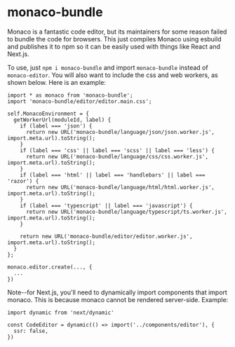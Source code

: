 # monaco-bundle

Monaco is a fantastic code editor, but its maintainers for some reason failed to bundle the code for browsers. This just compiles Monaco using esbuild and publishes it to npm so it can be easily used with things like React and Next.js.

To use, just `npm i monaco-bundle` and import `monaco-bundle` instead of `monaco-editor`. You will also want to include the css and web workers, as shown below. Here is an example:

```
import * as monaco from 'monaco-bundle';
import 'monaco-bundle/editor/editor.main.css';

self.MonacoEnvironment = {
  getWorkerUrl(moduleId, label) {
    if (label === 'json') {
      return new URL('monaco-bundle/language/json/json.worker.js', import.meta.url).toString();
    }
    if (label === 'css' || label === 'scss' || label === 'less') {
      return new URL('monaco-bundle/language/css/css.worker.js', import.meta.url).toString();
    }
    if (label === 'html' || label === 'handlebars' || label === 'razor') {
      return new URL('monaco-bundle/language/html/html.worker.js', import.meta.url).toString();
    }
    if (label === 'typescript' || label === 'javascript') {
      return new URL('monaco-bundle/language/typescript/ts.worker.js', import.meta.url).toString();
    }

    return new URL('monaco-bundle/editor/editor.worker.js', import.meta.url).toString();
  }
};

monaco.editor.create(..., {
  ...
})
```

Note--for Next.js, you'll need to dynamically import components that import monaco. This is because monaco cannot be rendered server-side. Example:

```
import dynamic from 'next/dynamic'

const CodeEditor = dynamic(() => import('../components/editor'), {
  ssr: false,
})
```
